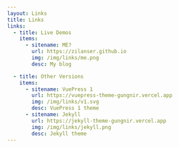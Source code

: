 ```yaml
---
layout: Links
title: Links
links:
  - title: Live Demos
    items:
      - sitename: ME?
        url: https://zilanser.github.io
        img: /img/links/me.png
        desc: My blog

  - title: Other Versions
    items:
      - sitename: VuePress 1
        url: https://vuepress-theme-gungnir.vercel.app
        img: /img/links/v1.svg
        desc: VuePress 1 theme
      - sitename: Jekyll
        url: https://jekyll-theme-gungnir.vercel.app
        img: /img/links/jekyll.png
        desc: Jekyll theme
---
```

